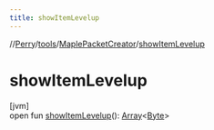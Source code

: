 ```yaml
---
title: showItemLevelup
---
```

//[Perry](../../../index.html)/[tools](../index.html)/[MaplePacketCreator](index.html)/[showItemLevelup](show-item-levelup.html)



# showItemLevelup



[jvm]\
open fun [showItemLevelup](show-item-levelup.html)(): [Array](https://kotlinlang.org/api/latest/jvm/stdlib/kotlin/-array/index.html)&lt;[Byte](https://kotlinlang.org/api/latest/jvm/stdlib/kotlin/-byte/index.html)&gt;




